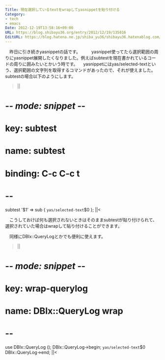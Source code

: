 ```yaml
---
Title: 現在選択しているtextをwrapしてyasnippetを貼り付ける
Category:
- tech
- emacs
Date: 2012-12-19T13:58:16+09:00
URL: https://blog.shibayu36.org/entry/2012/12/19/135816
EditURL: https://blog.hatena.ne.jp/shiba_yu36/shibayu36.hatenablog.com/atom/entry/12704830469096527560
---
```


　昨日に引き続きyasnippetの話です。
　
　yasnippet使ってたら選択範囲の周りにyasnippet展開したくなりました。例えばsubtestを現在書かれているコードの周りに囲みたいとかいう時です。
　yasnippetにはyas/selected-textという、選択範囲の文字列を取得するコマンドがあったので、それが使えました。subtestの場合以下のようにします。

>||
# -*- mode: snippet -*-
# key: subtest
# name: subtest
# binding: C-c C-c t
# --
subtest '$1' => sub {
    `yas/selected-text`$0
};
||<

　こうしておけば何も選択されないときはそのままsubtestが貼り付けられて、選択されていた場合はwrapして貼り付けることができます。

　同様にDBIx::QueryLogとかでも便利に使えます。
>||
# -*- mode: snippet -*-
# key: wrap-querylog
# name: DBIx::QueryLog wrap
# --
use DBIx::QueryLog ();
DBIx::QueryLog->begin;
`yas/selected-text`$0
DBIx::QueryLog->end;
||<
